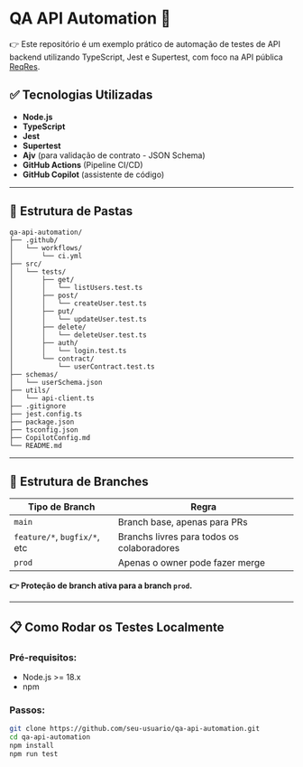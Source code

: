 # QA API Automation 🚀
👉 Este repositório é um exemplo prático de automação de testes de API backend utilizando TypeScript, Jest e Supertest, com foco na API pública [ReqRes](https://reqres.in/).

## ✅ Tecnologias Utilizadas

- **Node.js**
- **TypeScript**
- **Jest**
- **Supertest**
- **Ajv** (para validação de contrato - JSON Schema)
- **GitHub Actions** (Pipeline CI/CD)
- **GitHub Copilot** (assistente de código)

---

## 🚀 Estrutura de Pastas

    qa-api-automation/
    ├── .github/
    │   └── workflows/
    │       └── ci.yml
    ├── src/
    │   └── tests/
    │       ├── get/
    │       │   └── listUsers.test.ts
    │       ├── post/
    │       │   └── createUser.test.ts
    │       ├── put/
    │       │   └── updateUser.test.ts
    │       ├── delete/
    │       │   └── deleteUser.test.ts
    │       ├── auth/
    │       │   └── login.test.ts
    │       └── contract/
    │           └── userContract.test.ts
    ├── schemas/
    │   └── userSchema.json
    ├── utils/
    │   └── api-client.ts
    ├── .gitignore
    ├── jest.config.ts
    ├── package.json
    ├── tsconfig.json
    ├── CopilotConfig.md
    └── README.md


---

## 📌 Estrutura de Branches

| Tipo de Branch | Regra |
|---|---|
| `main` | Branch base, apenas para PRs |
| `feature/*`, `bugfix/*`, etc | Branchs livres para todos os colaboradores |
| `prod` | Apenas o owner pode fazer merge |

**👉 Proteção de branch ativa para a branch `prod`.**

---

## 📋 Como Rodar os Testes Localmente

### Pré-requisitos:

- Node.js >= 18.x
- npm

### Passos:

```bash
git clone https://github.com/seu-usuario/qa-api-automation.git
cd qa-api-automation
npm install
npm run test

